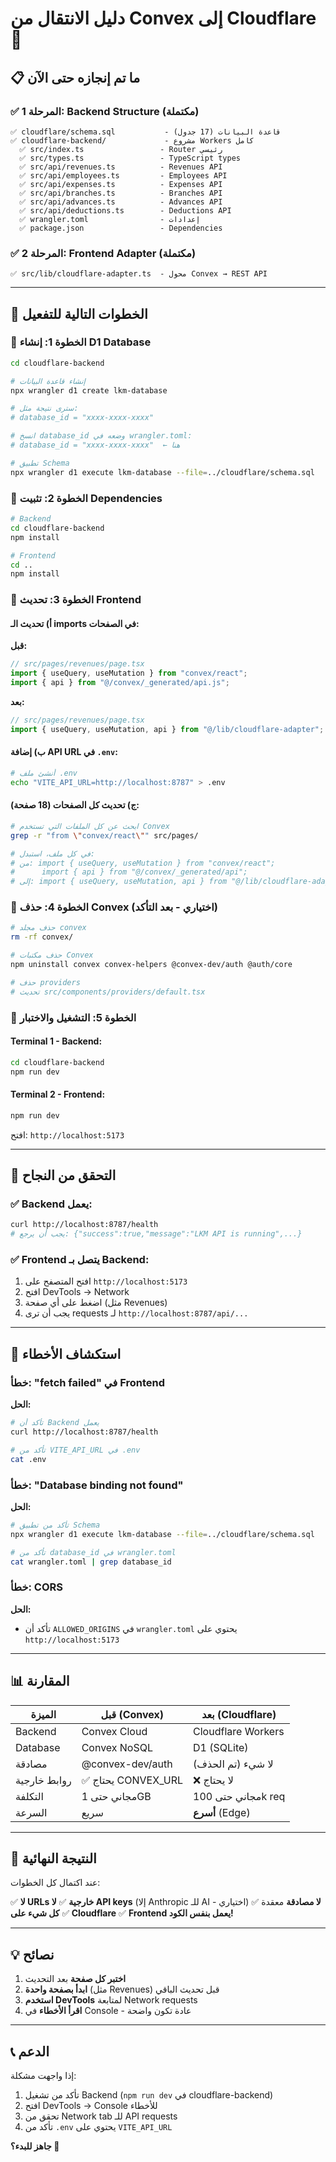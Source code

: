 # دليل الانتقال من Convex إلى Cloudflare 🔄

## 📋 ما تم إنجازه حتى الآن

### ✅ المرحلة 1: Backend Structure (مكتملة)

```
✅ cloudflare/schema.sql           - قاعدة البيانات (17 جدول)
✅ cloudflare-backend/             - مشروع Workers كامل
  ✅ src/index.ts                 - Router رئيسي
  ✅ src/types.ts                 - TypeScript types
  ✅ src/api/revenues.ts          - Revenues API
  ✅ src/api/employees.ts         - Employees API
  ✅ src/api/expenses.ts          - Expenses API
  ✅ src/api/branches.ts          - Branches API
  ✅ src/api/advances.ts          - Advances API
  ✅ src/api/deductions.ts        - Deductions API
  ✅ wrangler.toml                - إعدادات
  ✅ package.json                 - Dependencies
```

### ✅ المرحلة 2: Frontend Adapter (مكتملة)

```
✅ src/lib/cloudflare-adapter.ts  - محول Convex → REST API
```

---

## 🚀 الخطوات التالية للتفعيل

### 🔵 الخطوة 1: إنشاء D1 Database

```bash
cd cloudflare-backend

# إنشاء قاعدة البيانات
npx wrangler d1 create lkm-database

# سترى نتيجة مثل:
# database_id = "xxxx-xxxx-xxxx"

# انسخ database_id وضعه في wrangler.toml:
# database_id = "xxxx-xxxx-xxxx"  ← هنا

# تطبيق Schema
npx wrangler d1 execute lkm-database --file=../cloudflare/schema.sql
```

### 🔵 الخطوة 2: تثبيت Dependencies

```bash
# Backend
cd cloudflare-backend
npm install

# Frontend
cd ..
npm install
```

### 🔵 الخطوة 3: تحديث Frontend

#### أ) تحديث الـ imports في الصفحات:

**قبل:**
```typescript
// src/pages/revenues/page.tsx
import { useQuery, useMutation } from "convex/react";
import { api } from "@/convex/_generated/api.js";
```

**بعد:**
```typescript
// src/pages/revenues/page.tsx
import { useQuery, useMutation, api } from "@/lib/cloudflare-adapter";
```

#### ب) إضافة API URL في `.env`:

```bash
# أنشئ ملف .env
echo "VITE_API_URL=http://localhost:8787" > .env
```

#### ج) تحديث كل الصفحات (18 صفحة):

```bash
# ابحث عن كل الملفات التي تستخدم Convex
grep -r "from \"convex/react\"" src/pages/

# في كل ملف، استبدل:
# من: import { useQuery, useMutation } from "convex/react";
#      import { api } from "@/convex/_generated/api";
# إلى: import { useQuery, useMutation, api } from "@/lib/cloudflare-adapter";
```

### 🔵 الخطوة 4: حذف Convex (اختياري - بعد التأكد)

```bash
# حذف مجلد convex
rm -rf convex/

# حذف مكتبات Convex
npm uninstall convex convex-helpers @convex-dev/auth @auth/core

# حذف providers
# تحديث src/components/providers/default.tsx
```

### 🔵 الخطوة 5: التشغيل والاختبار

#### Terminal 1 - Backend:
```bash
cd cloudflare-backend
npm run dev
```

#### Terminal 2 - Frontend:
```bash
npm run dev
```

افتح: `http://localhost:5173`

---

## 🎯 التحقق من النجاح

### ✅ Backend يعمل:
```bash
curl http://localhost:8787/health
# يجب أن يرجع: {"success":true,"message":"LKM API is running",...}
```

### ✅ Frontend يتصل بـ Backend:
1. افتح المتصفح على `http://localhost:5173`
2. افتح DevTools → Network
3. اضغط على أي صفحة (مثل Revenues)
4. يجب أن ترى requests لـ `http://localhost:8787/api/...`

---

## 🐛 استكشاف الأخطاء

### خطأ: "fetch failed" في Frontend

**الحل:**
```bash
# تأكد أن Backend يعمل
curl http://localhost:8787/health

# تأكد من VITE_API_URL في .env
cat .env
```

### خطأ: "Database binding not found"

**الحل:**
```bash
# تأكد من تطبيق Schema
npx wrangler d1 execute lkm-database --file=../cloudflare/schema.sql

# تأكد من database_id في wrangler.toml
cat wrangler.toml | grep database_id
```

### خطأ: CORS

**الحل:**
- تأكد أن `ALLOWED_ORIGINS` في `wrangler.toml` يحتوي على `http://localhost:5173`

---

## 📊 المقارنة

| الميزة | قبل (Convex) | بعد (Cloudflare) |
|--------|--------------|------------------|
| Backend | Convex Cloud | Cloudflare Workers |
| Database | Convex NoSQL | D1 (SQLite) |
| مصادقة | @convex-dev/auth | لا شيء (تم الحذف) |
| روابط خارجية | ✅ يحتاج CONVEX_URL | ❌ لا يحتاج |
| التكلفة | مجاني حتى 1GB | مجاني حتى 100k req |
| السرعة | سريع | **أسرع** (Edge) |

---

## 🎉 النتيجة النهائية

عند اكتمال كل الخطوات:

✅ **لا URLs خارجية**
✅ **لا API keys** (إلا Anthropic للـ AI - اختياري)
✅ **لا مصادقة** معقدة
✅ **كل شيء على Cloudflare**
✅ **Frontend يعمل بنفس الكود!**

---

## 💡 نصائح

1. **اختبر كل صفحة** بعد التحديث
2. **ابدأ بصفحة واحدة** (مثل Revenues) قبل تحديث الباقي
3. **استخدم DevTools** لمتابعة Network requests
4. **اقرأ الأخطاء** في Console - عادة تكون واضحة

---

## 📞 الدعم

إذا واجهت مشكلة:
1. تأكد من تشغيل Backend (`npm run dev` في cloudflare-backend)
2. افتح DevTools → Console للأخطاء
3. تحقق من Network tab للـ API requests
4. تأكد من `.env` يحتوي على `VITE_API_URL`

**جاهز للبدء؟ 🚀**
